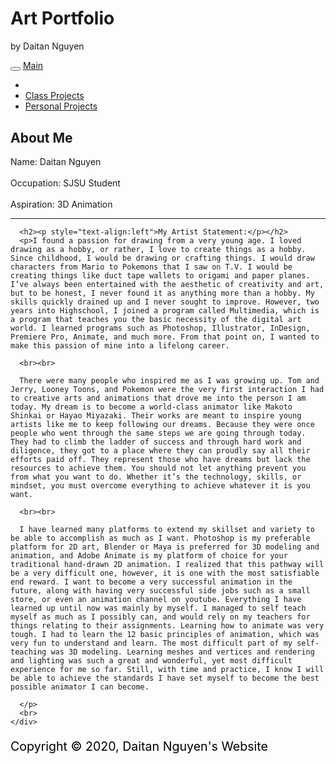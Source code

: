 <!DOCTYPE html>
<html>
<head>
  <title>My Art Portfolio</title>
  <meta charset="utf-8">
  <meta name="viewport" content="width=device-width, initial-scale=1">
  <link rel="stylesheet" href="https://maxcdn.bootstrapcdn.com/bootstrap/3.4.1/css/bootstrap.min.css">
  <script src="https://ajax.googleapis.com/ajax/libs/jquery/3.4.1/jquery.min.js"></script>
  <script src="https://maxcdn.bootstrapcdn.com/bootstrap/3.4.1/js/bootstrap.min.js"></script>
  <style>
    /* Remove the navbar's default margin-bottom and rounded borders */ 
    .navbar {
      margin-bottom: 0;
      border-radius: 0;
    }
    
    /* Add a gray background color and some padding to the footer */
    footer {
      background-color: #ffffff;
      padding: 25px;
      text-align:center;
    }
    .footer1 {
      color:black;
      font-size:140%;
    }
  </style>
</head>

<body data-gr-c-s-loaded="true">

<div class="jumbotron text-center" style="margin-bottom:0">
  <h1>Art Portfolio</h1>
  <p>by Daitan Nguyen</p> 
</div>

<nav class="navbar navbar-inverse">
  <div class="container-fluid">
    <div class="navbar-header">
      <button type="button" class="navbar-toggle" data-toggle="collapse" data-target="#myNavbar">
        <span class="icon-bar"></span>
        <span class="icon-bar"></span>
        <span class="icon-bar"></span>                        
      </button>
      <a class="navbar-brand" href="index.html">Main</a>
    </div>
    <div class="collapse navbar-collapse" id="myNavbar">
      <ul class="nav navbar-nav">
        <li class="active">
        <li><a href="class.html">Class Projects</a></li>
        <li><a href="personal.html">Personal Projects</a></li>
      </ul>
    </div>
  </div>
</nav>

<div class="container" style="margin-top:30px"> 
  <div class="row">
    <div class="col-sm-4">
      <h2>About Me</h2>
      <p>Name: Daitan Nguyen
        <br><br>
        Occupation: SJSU Student
        <br><br>
        Aspiration: 3D Animation
      </p>
      <hr class="d-sm-none">
    </div>
    <div class="col-sm-8">

      <h2><p style="text-align:left">My Artist Statement:</p></h2>
      <p>I found a passion for drawing from a very young age. I loved drawing as a hobby, or rather, I love to create things as a hobby. Since childhood, I would be drawing or crafting things. I would draw characters from Mario to Pokemons that I saw on T.V. I would be creating things like duct tape wallets to origami and paper planes. I’ve always been entertained with the aesthetic of creativity and art, but to be honest, I never found it as anything more than a hobby. My skills quickly drained up and I never sought to improve. However, two years into Highschool, I joined a program called Multimedia, which is a program that teaches you the basic necessity of the digital art world. I learned programs such as Photoshop, Illustrator, InDesign, Premiere Pro, Animate, and much more. From that point on, I wanted to make this passion of mine into a lifelong career.
        
      <br><br>

      There were many people who inspired me as I was growing up. Tom and Jerry, Looney Toons, and Pokemon were the very first interaction I had to creative arts and animations that drove me into the person I am today. My dream is to become a world-class animator like Makoto Shinkai or Hayao Miyazaki. Their works are meant to inspire young artists like me to keep following our dreams. Because they were once people who went through the same steps we are going through today. They had to climb the ladder of success and through hard work and diligence, they got to a place where they can proudly say all their efforts paid off. They represent those who have dreams but lack the resources to achieve them. You should not let anything prevent you from what you want to do. Whether it’s the technology, skills, or mindset, you must overcome everything to achieve whatever it is you want. 

      <br><br>

      I have learned many platforms to extend my skillset and variety to be able to accomplish as much as I want. Photoshop is my preferable platform for 2D art, Blender or Maya is preferred for 3D modeling and animation, and Adobe Animate is my platform of choice for your traditional hand-drawn 2D animation. I realized that this pathway will be a very difficult one, however, it is one with the most satisfiable end reward. I want to become a very successful animation in the future, along with having very successful side jobs such as a small store, or even an animation channel on youtube. Everything I have learned up until now was mainly by myself. I managed to self teach myself as much as I possibly can, and would rely on my teachers for things relating to their assignments. Learning how to animate was very tough. I had to learn the 12 basic principles of animation, which was very fun to understand and learn. The most difficult part of my self-teaching was 3D modeling. Learning meshes and vertices and rendering and lighting was such a great and wonderful, yet most difficult experience for me so far. Still, with time and practice, I know I will be able to achieve the standards I have set myself to become the best possible animator I can become.

      </p>
      <br>
    </div>
  </div>
</div>
</body>

<footer>
  <div class="footer1">
    <p>Copyright © 2020, Daitan Nguyen's Website
    </p>
  </div>
</footer>

</html>
